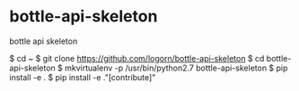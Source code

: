 bottle-api-skeleton
===================

bottle api skeleton

$ cd ~
$ git clone https://github.com/logorn/bottle-api-skeleton
$ cd bottle-api-skeleton
$ mkvirtualenv -p /usr/bin/python2.7 bottle-api-skeleton
$ pip install -e .
$ pip install -e ."[contribute]"